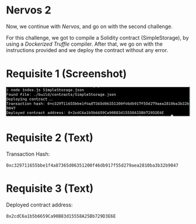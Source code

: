 # Nervos 2

Now, we continue with _Nervos_, and go on with the second challenge.

For this challenge, we got to compile a Solidity contract (SimpleStorage), by
using a _Dockerized_ _Truffle_ compiler. After that, we go on with the
instructions provided and we deploy the contract without any error.

# Requisite 1 (Screenshot)

<img src="https://raw.githubusercontent.com/sisco0/nervos-hackathon/main/02/Deployment.png">

# Requisite 2 (Text)

Transaction Hash:

```
0xc329711655bbe1f4a87365d06351200f46db917f55d279aea2810ba3b32b9047
```

# Requisite 3 (Text)

Deployed contract address:

```
0x2cdC6a1b5b6659Ca90B83d15558A25Bb729D3E6E
```

